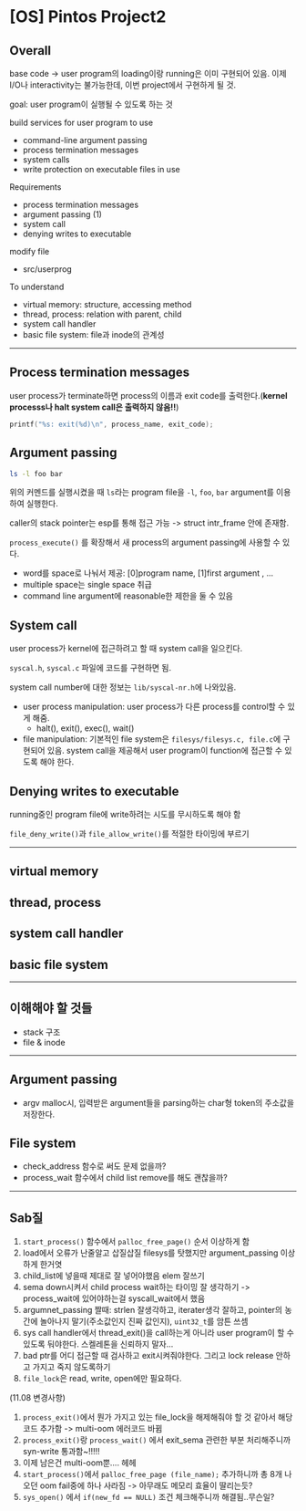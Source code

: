 # [OS] Pintos Project2

## Overall

base code -> user program의 loading이랑 running은 이미 구현되어 있음. 이제 I/O나 interactivity는 불가능한데, 이번 project에서 구현하게 될 것.

goal: user program이 실행될 수 있도록 하는 것

build services for user program to use
- command-line argument passing
- process termination messages
- system calls
- write protection on executable files in use

Requirements
- process termination messages
- argument passing (1)
- system call
- denying writes to executable

modify file
- src/userprog

To understand
- virtual memory: structure, accessing method
- thread, process: relation with parent, child
- system call handler
- basic file system: file과 inode의 관계성

<hr>

## Process termination messages

user process가 terminate하면 process의 이름과 exit code를 출력한다.(**kernel processs나 halt system call은 출력하지 않음!!**) 

```c
printf("%s: exit(%d)\n", process_name, exit_code);
```

## Argument passing

```bash
ls -l foo bar
```

위의 커멘드를 실행시켰을 때 `ls`라는 program file을 `-l`, `foo`, `bar` argument를 이용하여 실행한다.

caller의 stack pointer는 esp를 통해 접근 가능 -> struct intr_frame 안에 존재함.

`process_execute()` 를 확장해서 새 process의 argument passing에 사용할 수 있다.

- word를 space로 나눠서 제공: [0]program name, [1]first argument , ...
- multiple space는 single space 취급
- command line argument에 reasonable한 제한을 둘 수 있음

## System call

user process가 kernel에 접근하려고 할 때 system call을 일으킨다.

`syscal.h`, `syscal.c` 파일에 코드를 구현하면 됨.

system call number에 대한 정보는 `lib/syscal-nr.h`에 나와있음.

- user process manipulation: user process가 다른 process를 control할 수 있게 해줌.
    - halt(), exit(), exec(), wait()
- file manipulation: 기본적인 file system은 `filesys/filesys.c, file.c`에 구현되어 있음. system call을 제공해서 user program이 function에 접근할 수 있도록 해야 한다.

## Denying writes to executable

running중인 program file에 write하려는 시도를 무시하도록 해야 함

`file_deny_write()`과 `file_allow_write()`를 적절한 타이밍에 부르기

<hr>

## virtual memory

## thread, process

## system call handler

## basic file system

<hr>

## 이해해야 할 것들

- stack 구조
- file & inode

<hr>

## Argument passing
- argv malloc시, 입력받은 argument들을 parsing하는 char형 token의 주소값을 저장한다.

## File system
- check_address 함수로 써도 문제 없을까?
- process_wait 함수에서 child list remove를 해도 괜찮을까?

<hr>

## Sab질 

1. `start_process()` 함수에서 `palloc_free_page()` 순서 이상하게 함
2. load에서 오류가 난줄알고 삽질삽질 filesys를 탓했지만 argument_passing 이상하게 한거엿
3. child_list에 넣을때 제대로 잘 넣어야했음 elem 잘쓰기
4. sema down시켜서 child process wait하는 타이밍 잘 생각하기 -> process_wait에 있어야하는걸 syscall_wait에서 했음
5. argumnet_passing 짤때: strlen 잘생각하고, iterater생각 잘하고, pointer의 농간에 놀아나지 말기(주소값인지 진짜 값인지), `uint32_t`를 암튼 쓰셈
6. sys call handler에서 thread_exit()을 call하는게 아니라 user program이 할 수 있도록 둬야한다. 스켈레톤을 신뢰하지 말자...
7. bad ptr를 어디 접근할 때 검사하고 exit시켜줘야한다. 그리고 lock release 안하고 가지고 죽지 않도록하기
8. `file_lock`은 read, write, open에만 필요하다.

(11.08 변경사항)
1. `process_exit()`에서 뭔가 가지고 있는 file_lock을 해제해줘야 할 것 같아서 해당 코드 추가함 -> multi-oom 에러코드 바뀜
2. `process_exit()`랑 `process_wait()` 에서 exit_sema 관련한 부분 처리해주니까 syn-write 통과함~!!!!!
3. 이제 남은건 multi-oom뿐.... 헤헤
4. `start_process()`에서 `palloc_free_page (file_name);` 추가하니까 총 8개 나오던 oom fail중에 하나 사라짐 -> 아무래도 메모리 효율이 딸리는듯?
5. `sys_open()` 에서 `if(new_fd == NULL)` 조건 체크해주니까 해결됨..무슨일?